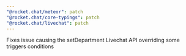 ```yaml
---
"@rocket.chat/meteor": patch
"@rocket.chat/core-typings": patch
"@rocket.chat/livechat": patch
---
```


Fixes issue causing the setDepartment Livechat API overriding some triggers conditions
